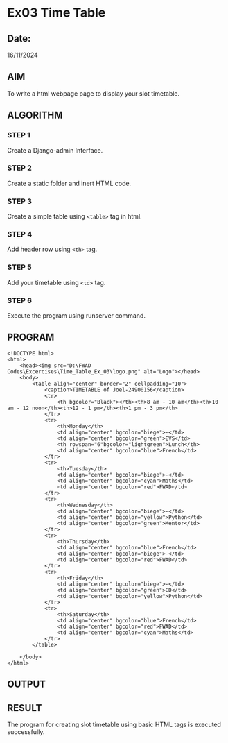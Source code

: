 # Ex03 Time Table
## Date:
16/11/2024
## AIM
To write a html webpage page to display your slot timetable.

## ALGORITHM
### STEP 1
Create a Django-admin Interface.

### STEP 2
Create a static folder and inert HTML code.

### STEP 3
Create a simple table using ```<table>``` tag in html.

### STEP 4
Add header row using ```<th>``` tag.

### STEP 5
Add your timetable using ```<td>``` tag.

### STEP 6
Execute the program using runserver command.

## PROGRAM
```
<!DOCTYPE html>
<html>
    <head><img src="D:\FWAD Codes\Excercises\Time_Table_Ex_03\logo.png" alt="Logo"></head>
    <body>
        <table align="center" border="2" cellpadding="10">
            <caption>TIMETABLE of Joel-24900156</caption>
            <tr>
                <th bgcolor="Black"></th><th>8 am - 10 am</th><th>10 am - 12 noon</th><th>12 - 1 pm</th><th>1 pm - 3 pm</th>
            </tr>
            <tr>
                <th>Monday</th>
                <td align="center" bgcolor="biege">-</td>
                <td align="center" bgcolor="green">EVS</td>
                <th rowspan="6"bgcolor="lightgreen">Lunch</th>
                <td align="center" bgcolor="blue">French</td>
            </tr>
            <tr>
                <th>Tuesday</th>
                <td align="center" bgcolor="biege">-</td>
                <td align="center" bgcolor="cyan">Maths</td>
                <td align="center" bgcolor="red">FWAD</td>
            </tr>
            <tr>
                <th>Wednesday</th>
                <td align="center" bgcolor="biege">-</td>
                <td align="center" bgcolor="yellow">Python</td>
                <td align="center" bgcolor="green">Mentor</td>
            </tr>
            <tr>
                <th>Thursday</th>
                <td align="center" bgcolor="blue">French</td>
                <td align="center" bgcolor="biege">-</td>
                <td align="center" bgcolor="red">FWAD</td>
            </tr>
            <tr>
                <th>Friday</th>
                <td align="center" bgcolor="biege">-</td>
                <td align="center" bgcolor="green">CD</td>
                <td align="center" bgcolor="yellow">Python</td>
            </tr>
            <tr>
                <th>Saturday</th>
                <td align="center" bgcolor="blue">French</td>
                <td align="center" bgcolor="red">FWAD</td>
                <td align="center" bgcolor="cyan">Maths</td>
            </tr>
        </table>
        
    </body>
</html>
```

## OUTPUT


## RESULT
The program for creating slot timetable using basic HTML tags is executed successfully.
